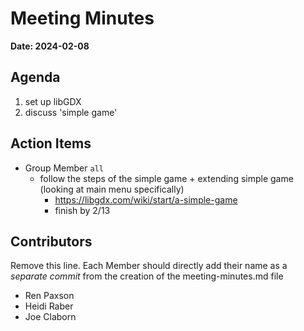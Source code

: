 # Meeting Minutes
**Date: 2024-02-08**

## Agenda
1. set up libGDX
2. discuss 'simple game'


## Action Items
* Group Member `all`
    * follow the steps of the simple game + extending simple game (looking at main menu specifically)
      * https://libgdx.com/wiki/start/a-simple-game
      * finish by 2/13

## Contributors
Remove this line. Each Member should directly add their name as a _separate commit_ from the creation of the meeting-minutes.md file
* Ren Paxson
* Heidi Raber
* Joe Claborn
